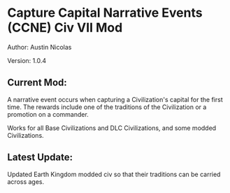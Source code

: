 # Capture Capital Narrative Events (CCNE) Civ VII Mod

Author: Austin Nicolas

Version: 1.0.4

## Current Mod:

A narrative event occurs when capturing a Civilization's capital for the first time. The rewards include one of the traditions of the Civilization or a promotion on a commander.

Works for all Base Civilizations and DLC Civilizations, and some modded Civilizations.

## Latest Update:

Updated Earth Kingdom modded civ so that their traditions can be carried across ages.